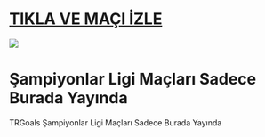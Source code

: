 # <a href="https://t.ly/kW1fG">TIKLA VE MAÇI İZLE</a>

<a href="https://t.ly/kW1fG"><img src="https://media2.giphy.com/media/v1.Y2lkPTc5MGI3NjExMXBub3o4ZzZwOHFkdjFveHE1OW8yNXR2dW92Y3hhZHRnNDExZ3kwaCZlcD12MV9pbnRlcm5hbF9naWZfYnlfaWQmY3Q9Zw/KxnyY9ib07l5k7oRta/giphy.gif"></a>

# Şampiyonlar Ligi Maçları Sadece Burada Yayında

TRGoals Şampiyonlar Ligi Maçları Sadece Burada Yayında
